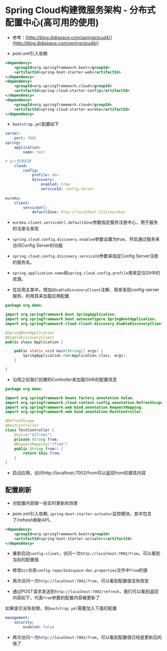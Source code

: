 # Spring Cloud构建微服务架构 - 分布式配置中心(高可用的使用)

- 参考：[http://blog.didispace.com/springcloud4/](http://blog.didispace.com/springcloud4/)


- pom.xml引入依赖
```xml
<dependency>
	<groupId>org.springframework.boot</groupId>
	<artifactId>spring-boot-starter-web</artifactId>
</dependency>
<dependency>
	<groupId>org.springframework.cloud</groupId>
	<artifactId>spring-cloud-starter-config</artifactId>
</dependency>
<dependency>
	<groupId>org.springframework.cloud</groupId>
	<artifactId>spring-cloud-starter-eureka</artifactId>
</dependency>
```

- `bootstrap.yml`配置如下

```yml
server:
    port: 7002
spring:
    application:
        name: test

# git管理配置
    cloud:
        config:
            profile: dev
            discovery: 
                enabled: true
                serviceId: config-server
            
eureka:
    client:
        serviceUrl:
            defaultZone: http://localhost:1111/eureka/    
```

- `eureka.client.serviceUrl.defaultZone`参数指定服务注册中心，用于服务的注册与发现


- `spring.cloud.config.discovery.enabled`参数设置为true，开启通过服务来访问Config Server的功能


- `spring.cloud.config.discovery.serviceId`参数来指定Config Server注册的服务名。

- `spring.application.name`和`spring.cloud.config.profile`用来定位Git中的资源。


- 在应用主类中，增加`@EnableDiscoveryClient`注解，用来发现config-server服务，利用其来加载应用配置

```java
package org.demo;

import org.springframework.boot.SpringApplication;
import org.springframework.boot.autoconfigure.SpringBootApplication;
import org.springframework.cloud.client.discovery.EnableDiscoveryClient;

@SpringBootApplication
@EnableDiscoveryClient
public class Application {

	public static void main(String[] args) {
		SpringApplication.run(Application.class, args);
	}

}
```
- 沿用之前我们创建的Controller来加载Git中的配置信息

```java
package org.demo;

import org.springframework.beans.factory.annotation.Value;
import org.springframework.cloud.context.config.annotation.RefreshScope;
import org.springframework.web.bind.annotation.RequestMapping;
import org.springframework.web.bind.annotation.RestController;

@RefreshScope
@RestController
class TestController {
    @Value("${from}")
    private String from;
    @RequestMapping("/from")
    public String from() {
        return this.from;
    }
}
```

- 启动应用，访问http://localhost:7002/from可以返回from的属性内容


## 配置刷新

- 对配置内容做一些实时更新的场景

- pom.xml引入依赖, `spring-boot-starter-actuator`监控模块，其中包含了/refresh刷新API。
```xml
<dependency>
    <groupId>org.springframework.boot</groupId>
    <artifactId>spring-boot-starter-actuator</artifactId>
</dependency>
```
- 重新启动`config-clinet`，访问一次`http://localhost:7002/from`，可以看到当前的配置值
 
- 修改`Git`仓库`config-repo/didispace-dev.properties`文件中`from`的值
 
- 再次访问一次`http://localhost:7002/from`，可以看到配置值没有改变
 
- 通过POST请求发送到`http://localhost:7002/refresh`，我们可以看到返回内容如下，代表`from`参数的配置内容被更新了

如果提示没有权限，则`bootstrap.yml`需要加入下面的配置
```yml
management:
    security:
        enabled: false
```

- 再次访问一次`http://localhost:7002/from`，可以看到配置值已经是更新后的值了